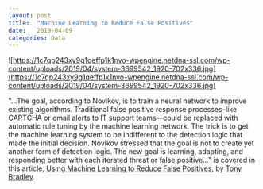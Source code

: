 ```yaml
---
layout: post
title:  "Machine Learning to Reduce False Positives"
date:   2019-04-09
categories: Data
---
```


![https://1c7qp243xy9g1qeffp1k1nvo-wpengine.netdna-ssl.com/wp-content/uploads/2019/04/system-3699542_1920-702x336.jpg](https://1c7qp243xy9g1qeffp1k1nvo-wpengine.netdna-ssl.com/wp-content/uploads/2019/04/system-3699542_1920-702x336.jpg)

"...The goal, according to Novikov, is to train a neural network to improve existing algorithms. Traditional false positive response processes–like CAPTCHA or email alerts to IT support teams—could be replaced with automatic rule tuning by the machine learning network. The trick is to get the machine learning system to be indifferent to the detection logic that made the initial decision. Novikov stressed that the goal is not to create yet another form of detection logic. The new goal is learning, adapting, and responding better with each iterated threat or false positive..." is covered in this article, [Using Machine Learning to Reduce False Positives][ml-falsepositives], by [Tony Bradley](https://twitter.com/realtonybradley).

[ml-falsepositives]: https://techspective.net/2019/04/01/using-machine-learning-to-reduce-false-positives/